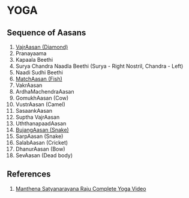 # YOGA

## Sequence of Aasans

1. [VajrAasan (Diamond)](https://youtu.be/JZ5jPHepwWY)
1. Pranayaama
1. Kapaala Beethi
1. Surya Chandra Naadla Beethi (Surya - Right Nostril, Chandra - Left)
1. Naadi Sudhi Beethi
1. [MatchAasan (Fish)](https://youtu.be/KSvTdhua4Us)
1. VakrAasan
1. ArdhaMachendraAasan
1. GomukhAasan (Cow)
1. VustrAasan (Camel)
1. SasaankAasan
1. Suptha VajrAasan
1. UththanapaadAasan
1. [BujangAasan (Snake)](https://youtu.be/JZ5jPHepwWY)
1. SarpAasan (Snake)
1. SalabAasan (Cricket)
1. DhanurAasan (Bow)
1. SevAasan (Dead body)

## References

1. [Manthena Satyanarayana Raju Complete Yoga Video](https://www.youtube.com/watch?v=tihMvb2M8lk)